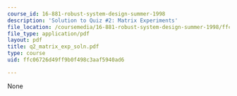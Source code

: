 ```yaml
---
course_id: 16-881-robust-system-design-summer-1998
description: 'Solution to Quiz #2: Matrix Experiments'
file_location: /coursemedia/16-881-robust-system-design-summer-1998/ffc06726d49ff9b0f498c3aaf5940ad6_q2_matrix_exp_soln.pdf
file_type: application/pdf
layout: pdf
title: q2_matrix_exp_soln.pdf
type: course
uid: ffc06726d49ff9b0f498c3aaf5940ad6

---
```

None
